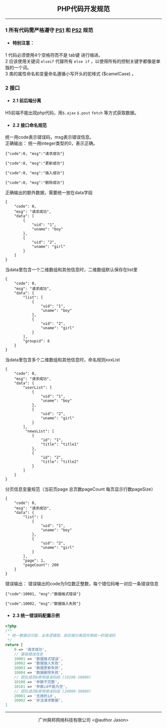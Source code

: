## <center>PHP代码开发规范</center>
---

### 1 所有代码需严格遵守 [PS1](https://segmentfault.com/a/1190000002521577?_blank "Basic Coding Standard") 和 [PS2](https://segmentfault.com/a/1190000002521620?_blank "Coding Style Guide") 规范
- #### 特别注意：
1 代码必须使用4个空格符而不是 tab键 进行缩进。  
2 应该使用关键词 `elseif` 代替所有 `else if` ，以使得所有的控制关键字都像是单独的一个词。  
3 类的属性命名和变量命名遵循小写开头的驼峰式 ($camelCase) 。

### 2 接口

- #### 2.1 前后端分离
H5前端不能出现php代码，用`$.ajax` `$.post` `fetch` 等方式获取数据。

- #### 2.2 接口命名规范
统一用code表示错误码，msg表示错误信息。  
正确输出：
统一用integer类型的0，表示正确。
```
{"code":0, "msg":"请求成功"}
```
```  
{"code":0, "msg":"更新成功"}
```
```
{"code":0, "msg":"插入成功"}
```
```
{"code":0, "msg":"删除成功"}
```
正确输出的额外数据，需要统一放在data字段
```
{
    "code": 0,
    "msg": "请求成功",
    "data": [
        {
            "uid": "1",
            "uname": "boy"
        },
        {
            "uid": "2",
            "uname": "girl"
        }
    ]
}
```
当data里包含一个二维数组和其他信息时，二维数组默认保存在list里
```
{
    "code": 0,
    "msg": "请求成功",
    "data": {
        "list": [
            {
                "uid": "1",
                "uname": "boy"
            },
            {
                "uid": "2",
                "uname": "girl"
            }
        ],
        "groupid": 6
    }
}
```
当data里包含多个二维数组和其他信息时，命名规则xxxList
```
{
    "code": 0,
    "msg": "请求成功",
    "data": {
        "userList": [
            {
                "uid": "1",
                "uname": "boy"
            },
            {
                "uid": "2",
                "uname": "girl"
            }
        ],
         "newsList": [
            {
                "id": "1",
                "title": "title1"
            },
            {
                "id": "2",
                "title": "title2"
            }
        ]
    }
}
```
分页信息变量规范（当前页page 总页数pageCount 每页显示行数pageSize）
```
{
    "code": 0,
    "msg": "请求成功",
    "data": {
        "list": [
            {
                "uid": "1",
                "uname": "boy"
            },
            {
                "uid": "2",
                "uname": "girl"
            }
        ],
        "page": 1,
        "pageCount": 200
    }
}
```
错误输出：
错误输出的code为5位数正整数，每个错位码唯一对应一条错误信息
```
{"code":10001, "msg":"数据格式错误"}
```
```
{"code":10002, "msg":"数据插入失败"}
```
- #### 2.3 统一错误码配置示例
```php
<?php
/**
 * 统一数据访问层，业务逻辑层，前后端分离层共用统一的错误码
 */
return [
    0 => '请求成功',
    // 基础错误信息
    10001 => '数据格式错误',
    10002 => '数据插入失败',
    10003 => '数据更新失败',
    10004 => '数据删除失败',  
    // 团队成员A使用错误码段 [10100-20000)
    10100 => '参数不完整',
    10101 => '参数id不能为空',
    // 团队成员B使用错误码段 [20000-30000)
    20001 => '无效的id',
    20002 => '非法请求数据’,
]
```
---
<center>广州舜邦网络科技有限公司 &lt;@author Jason&gt;</center>